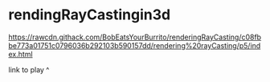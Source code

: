 # rendingRayCastingin3d

https://rawcdn.githack.com/BobEatsYourBurrito/renderingRayCasting/c08fbbe773a01751c0796036b292103b590157dd/rendering%20rayCasting/p5/index.html

link to play ^
